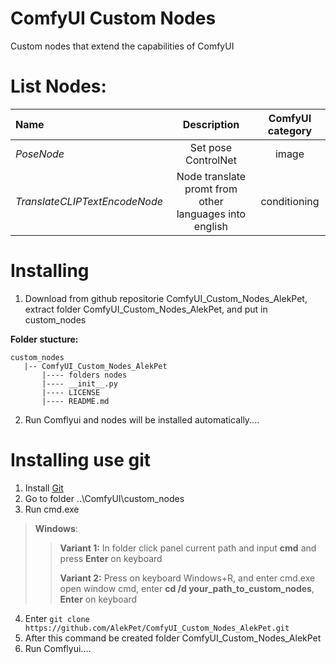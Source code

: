 # ComfyUI Custom Nodes 
Custom nodes that extend the capabilities of ComfyUI

# List Nodes:
| Name      | Description | ComfyUI category |
| :----------- | :-----------: | :-----------: |
| _PoseNode_ | Set pose ControlNet | image | 
| _TranslateCLIPTextEncodeNode_| Node translate promt from other languages into english | conditioning |

# Installing
1. Download from github repositorie ComfyUI_Custom_Nodes_AlekPet, extract folder ComfyUI_Custom_Nodes_AlekPet, and put in custom_nodes

__Folder stucture:__
```
custom_nodes
   |-- ComfyUI_Custom_Nodes_AlekPet
       |---- folders nodes
       |---- __init__.py
       |---- LICENSE
       |---- README.md     
```
2. Run Comflyui and nodes will be installed automatically....

# Installing use git
1. Install [Git](https://git-scm.com/)
2. Go to folder ..\ComfyUI\custom_nodes
3. Run cmd.exe
  > __Windows__:
  >> __Variant 1:__ In folder click panel current path and input **cmd** and press __Enter__ on keyboard
  >> 
  >> __Variant 2:__ Press on keyboard Windows+R, and enter cmd.exe open window cmd, enter __cd /d your_path_to_custom_nodes__, __Enter__ on keyboard
4. Enter `git clone https://github.com/AlekPet/ComfyUI_Custom_Nodes_AlekPet.git`
5. After this command be created folder ComfyUI_Custom_Nodes_AlekPet
6. Run Comflyui....
